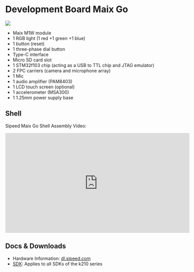 Development Board Maix Go
===========

![](../../../_book/assets/Go.jpg)

* Maix M1W module
* 1 RGB light (1 red +1 green +1 blue)
* 1 button (reset)
* 1 three-phase dial button
* Type-C interface
* Micro SD card slot
* 1 STM32f103 chip (acting as a USB to TTL chip and JTAG emulator)
* 2 FPC carriers (camera and microphone array)
* 1 Mic
* 1 audio amplifier (PAM8403)
* 1 LCD touch screen (optional)
* 1 accelerometer (MSA300)
* 1 1.25mm power supply base

## Shell

Sipeed Maix Go Shell Assembly Video:

<iframe width="580" height="315" src="https://www.youtube.com/embed/q8CuhPeN-lk" frameborder="0" allow="accelerometer; autoplay; encrypted-media; gyroscope; picture-in-picture" allowfullscreen></iframe>



## Docs & Downloads

* Hardware Information: [dl.sipeed.com](http://dl.sipeed.com/MAIX/HDK/Maix-GO/)
* [SDK](zh/k210/sdk/): Applies to all SDKs of the k210 series



